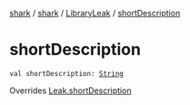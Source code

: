 [shark](../../index.md) / [shark](../index.md) / [LibraryLeak](index.md) / [shortDescription](./short-description.md)

# shortDescription

`val shortDescription: `[`String`](https://kotlinlang.org/api/latest/jvm/stdlib/kotlin/-string/index.html)

Overrides [Leak.shortDescription](../-leak/short-description.md)

